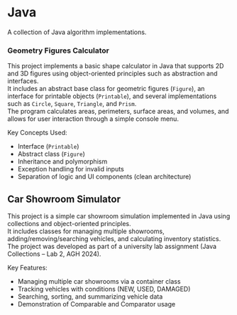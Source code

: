 # Java
A collection of Java algorithm implementations.

### Geometry Figures Calculator

This project implements a basic shape calculator in Java that supports 2D and 3D figures using object-oriented principles such as abstraction and interfaces.  
It includes an abstract base class for geometric figures (`Figure`), an interface for printable objects (`Printable`), and several implementations such as `Circle`, `Square`, `Triangle`, and `Prism`.  
The program calculates areas, perimeters, surface areas, and volumes, and allows for user interaction through a simple console menu.

Key Concepts Used:
- Interface (`Printable`)
- Abstract class (`Figure`)
- Inheritance and polymorphism
- Exception handling for invalid inputs
- Separation of logic and UI components (clean architecture)


## Car Showroom Simulator

This project is a simple car showroom simulation implemented in Java using collections and object-oriented principles.  
It includes classes for managing multiple showrooms, adding/removing/searching vehicles, and calculating inventory statistics.  
The project was developed as part of a university lab assignment (Java Collections – Lab 2, AGH 2024).

Key Features:
- Managing multiple car showrooms via a container class
- Tracking vehicles with conditions (NEW, USED, DAMAGED)
- Searching, sorting, and summarizing vehicle data
- Demonstration of Comparable and Comparator usage
